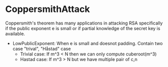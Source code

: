 # CoppersmithAttack
Coppersmith's theorem has many applications in attacking RSA specifically if the public exponent e is small or if partial knowledge of the secret key is available.

  * LowPublicExponent: When e is small and doesnot padding. Contain two case "trival", "Håstad" case  
    * Trivial case: If m^3 < N then we can only compute cuberoot(m^3)  
    * Hastad case: If m^3 > N but we have multiple pair of c,n
